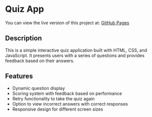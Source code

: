 # Quiz App

You can view the live version of this project at: [GitHub Pages](https://samiawajid7.github.io/Quiz-App/)

## Description

This is a simple interactive quiz application built with HTML, CSS, and JavaScript. It presents users with a series of questions and provides feedback based on their answers. 

## Features

- Dynamic question display 
- Scoring system with feedback based on performance
- Retry functionality to take the quiz again
- Option to view incorrect answers with correct responses
- Responsive design for different screen sizes
